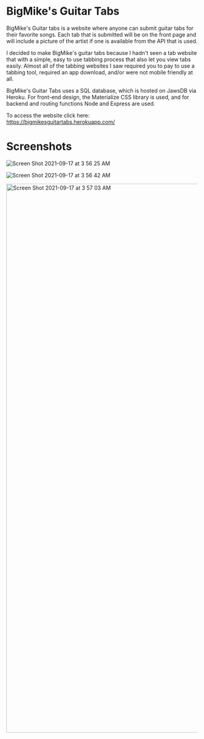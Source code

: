 # BigMike's Guitar Tabs

BigMike's Guitar tabs is a website where anyone can submit guitar tabs for their favorite songs. Each tab that is submitted will be on the front page and will include a picture of the artist if one is available from the API that is used. 

I decided to make BigMike's guitar tabs because I hadn't seen a tab website that with a simple, easy to use tabbing process that also let you view tabs easily. Almost all of the tabbing websites I saw required you to pay to use a tabbing tool, required an app download, and/or were not mobile friendly at all. 

BigMike's Guitar Tabs uses a SQL database, which is hosted on JawsDB via Heroku. For front-end design, the Materialize CSS library is used, and for backend and routing functions Node and Express are used. 

To access the website click here: https://bigmikesguitartabs.herokuapp.com/

# Screenshots

![Screen Shot 2021-09-17 at 3 56 25 AM](https://user-images.githubusercontent.com/82760568/133776385-8518080c-3395-4ade-8a9e-4cf7b5d362c8.png)

![Screen Shot 2021-09-17 at 3 56 42 AM](https://user-images.githubusercontent.com/82760568/133776432-4b8293a0-99cc-46c0-a8b5-97e7342e8b3f.png)

<img width="1440" alt="Screen Shot 2021-09-17 at 3 57 03 AM" src="https://user-images.githubusercontent.com/82760568/133772339-70956343-4956-4437-a7e8-f4d560ea2374.png">